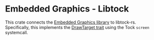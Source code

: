 Embedded Graphics - Libtock
===========================

This crate connects the
[Embedded Graphics library](https://crates.io/crates/embedded-graphics) to
libtock-rs. Specifically, this implements the
[DrawTarget trait](https://docs.rs/embedded-graphics/latest/embedded_graphics/draw_target/trait.DrawTarget.html)
using the Tock `screen` systemcall.
